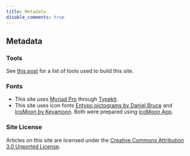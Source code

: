 ```yaml
---
title: Metadata
disable_comments: true
---
```

## Metadata

### Tools

See [this post](/blog/2012/12/migrating-from-drupal-to-middleman) for a list of
tools used to build this site.

### Fonts

* This site uses [Myriad Pro](https://typekit.com/fonts/myriad-pro) through
  [Typekit](https://typekit.com).
* This site uses icon fonts
  [Entypo pictograms by Daniel Bruce](http://www.entypo.com) and
  [IcoMoon by Keyamoon](http://icomoon.io/#icons). Both were prepared using
  [IcoMoon App](http://icomoon.io/app/).

### Site License

Articles on this site are licensed under the
[Creative Commons Attribution 3.0 Unported License](http://creativecommons.org/licenses/by/3.0/deed.en_US).
